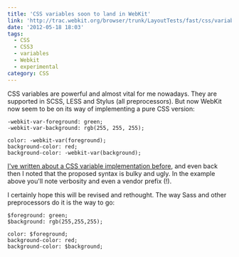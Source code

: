 ```yaml
---
title: 'CSS variables soon to land in WebKit'
link: 'http://trac.webkit.org/browser/trunk/LayoutTests/fast/css/variables/colors-test.html'
date: '2012-05-18 18:03'
tags:
  - CSS
  - CSS3
  - variables
  - Webkit
  - experimental
category: CSS
---
```


CSS variables are powerful and almost vital for me nowadays. They are supported in SCSS, LESS and Stylus (all preprocessors). But now WebKit now seem to be on its way of implementing a pure CSS version:

    -webkit-var-foreground: green;
    -webkit-var-background: rgb(255, 255, 255);
    
    color: -webkit-var(foreground);
    background-color: red;
    background-color: -webkit-var(background);
[I've written about a CSS variable implementation before](http://johanbrook.com/design/css/webkit-css-variables-mixins-nesting/), and even back then I noted that the proposed syntax is bulky and ugly. In the example above you'll note verbosity and even a vendor prefix (!).   I certainly hope this will be revised and rethought. The way Sass and other preprocessors do it is the way to go:

    $foreground: green;
    $background: rgb(255,255,255);
    
    color: $foreground;
    background-color: red;
    background-color: $background;
